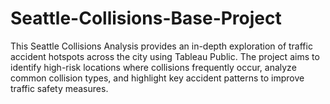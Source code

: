 # Seattle-Collisions-Base-Project
This Seattle Collisions Analysis provides an in-depth exploration of traffic accident hotspots across the city using Tableau Public. The project aims to identify high-risk locations where collisions frequently occur, analyze common collision types, and highlight key accident patterns to improve traffic safety measures.
